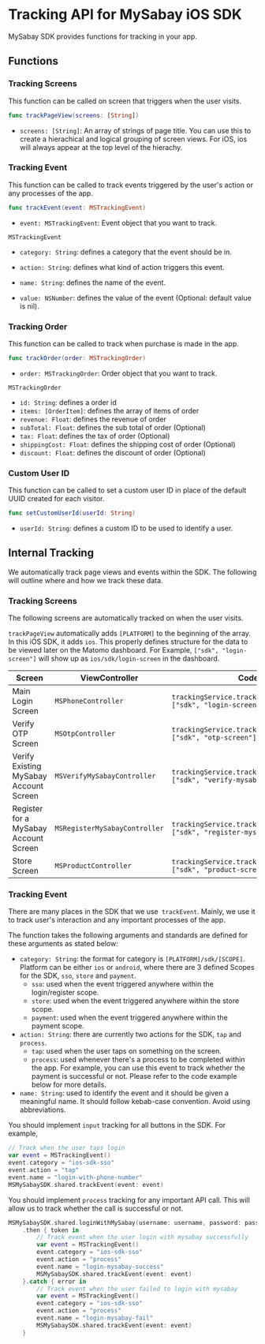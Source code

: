 # Tracking API for MySabay iOS SDK

MySabay SDK provides functions for tracking in your app.

## Functions

### Tracking Screens

This function can be called on screen that triggers when the user visits.

```swift
func trackPageView(screens: [String])
```

- `screens: [String]`: An array of strings of page title. You can use this to create a hierachical and logical grouping of screen views. For iOS, ios will always appear at the top level of the hierachy.

### Tracking Event

This function can be called to track events triggered by the user's action or any processes of the app.

```swift
func trackEvent(event: MSTrackingEvent)
```

- `event: MSTrackingEvent`: Event object that you want to track.

`MSTrackingEvent`

- `category: String`: defines a category that the event should be in.

- `action: String`: defines what kind of action triggers this event.

- `name: String`: defines the name of the event.

- `value: NSNumber`: defines the value of the event (Optional: default value is nil). 

### Tracking Order

This function can be called to track when purchase is made in the app.

```swift
func trackOrder(order: MSTrackingOrder)
```

- `order: MSTrackingOrder`: Order object that you want to track.

`MSTrackingOrder`

- `id: String`: defines a order id
- `items: [OrderItem]`: defines the array of items of order
- `revenue: Float`: defines the revenue of order
- `subTotal: Float`: defines the sub total of order (Optional)
- `tax: Float`: defines the tax of order (Optional)
- `shippingCost: Float`: defines the shipping cost of order (Optional)
- `discount: Float`: defines the discount of order (Optional)

### Custom User ID

This function can be called to set a custom user ID in place of the default UUID created for each visitor.

```swift
func setCustomUserId(userId: String)
```

- `userId: String`: defines a custom ID to be used to identify a user.

## Internal Tracking

We automatically track page views and events within the SDK. The following will outline where and how we track these data.

### Tracking Screens

The following screens are automatically tracked on when the user visits.

`trackPageView` automatically adds `[PLATFORM]` to the beginning of the array. In this iOS SDK, it adds `ios`. This properly defines structure for the data to be viewed later on the Matomo dashboard. For Example, `["sdk", "login-screen"]` will show up as `ios/sdk/login-screen` in the dashboard.

| Screen                                 | ViewController                | Code                                                                         |
| -------------------------------------- | ----------------------------- | ---------------------------------------------------------------------------- |
| Main Login Screen                      | `MSPhoneController`           | `trackingService.trackPageView(screens: ["sdk", "login-screen"])`            |
| Verify OTP Screen                      | `MSOtpController`             | `trackingService.trackPageView(screens: ["sdk", "otp-screen"])`              |
| Verify Existing MySabay Account Screen | `MSVerifyMySabayController`   | `trackingService.trackPageView(screens: ["sdk", "verify-mysabay-screen"])`   |
| Register for a MySabay Account Screen  | `MSRegisterMySabayController` | `trackingService.trackPageView(screens: ["sdk", "register-mysabay-screen"])` |
| Store Screen                           | `MSProductController`         | `trackingService.trackPageView(screens: ["sdk", "product-screen"])`          |

### Tracking Event

There are many places in the SDK that we use` trackEvent`. Mainly, we use it to track user's interaction and any important processes of the app.

The function takes the following arguments and standards are defined for these arguments as stated below:
  - `category: String`: the format for category is `[PLATFORM]/sdk/[SCOPE]`. Platform can be either `ios` or `android`, where there are 3 defined Scopes for the SDK, `sso`, `store` and `payment`.
    - `sso`: used when the event triggered anywhere within the login/register scope.
    - `store`: used when the event triggered anywhere within the store scope.
    - `payment`: used when the event triggered anywhere within the payment scope.
  - `action: String`: there are currently two actions for the SDK, `tap` and `process`.
    - `tap`: used when the user taps on something on the screen.
    - `process`: used whenever there's a process to be completed within the app. For example, you can use this event to track whether the payment is successful or not. Please refer to the code example below for more details.
  - `name: String`: used to identify the event and it should be given a meaningful name. It should follow kebab-case convention. Avoid using abbreviations.

You should implement `input` tracking for all buttons in the SDK. For example,

```swift
// Track when the user taps login
var event = MSTrackingEvent()
event.category = "ios-sdk-sso"
event.action = "tap"
event.name = "login-with-phone-number"
MSMySabaySDK.shared.trackEvent(event: event)
```

You should implement `process` tracking for any important API call. This will allow us to track whether the call is successful or not.

```swift
MSMySabaySDK.shared.loginWithMySabay(username: username, password: password)
    .then { token in
        // Track event when the user login with mysabay successfully
        var event = MSTrackingEvent()
        event.category = "ios-sdk-sso"
        event.action = "process"
        event.name = "login-mysabay-success"
        MSMySabaySDK.shared.trackEvent(event: event)
    }.catch { error in
        // Track event when the user failed to login with mysabay
        var event = MSTrackingEvent()
        event.category = "ios-sdk-sso"
        event.action = "process"
        event.name = "login-mysabay-fail"
        MSMySabaySDK.shared.trackEvent(event: event)
    }
```




